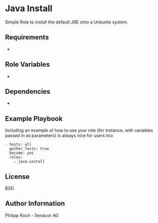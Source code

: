 Java Install
=========

Simple Role to install the default JRE onto a Unbunto system. 

Requirements
------------

-

Role Variables
--------------

-

Dependencies
------------

-

Example Playbook
----------------

Including an example of how to use your role (for instance, with variables passed in as parameters) is always nice for users too:

    - hosts: all
      gather_facts: true
      become: yes
      roles:
        - java-install

License
-------

BSD

Author Information
------------------

Philipp Koch - Senacor AG

